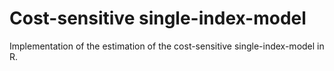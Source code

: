 # Cost-sensitive single-index-model

Implementation of the estimation of the cost-sensitive single-index-model in R.
